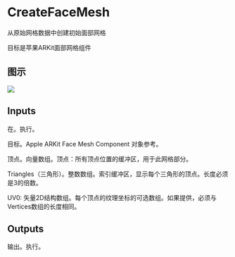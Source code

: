 # CreateFaceMesh

从原始网格数据中创建初始面部网格

目标是苹果ARKit面部网格组件

## 图示

![]($-20221218-18224358.png)

## Inputs

在。执行。

目标。Apple ARKit Face Mesh Component 对象参考。

顶点。向量数组。顶点：所有顶点位置的缓冲区，用于此网格部分。

Triangles（三角形）。整数数组。索引缓冲区，显示每个三角形的顶点。长度必须是3的倍数。

UV0: 矢量2D结构数组。每个顶点的纹理坐标的可选数组。如果提供，必须与Vertices数组的长度相同。 

## Outputs

输出。执行。
